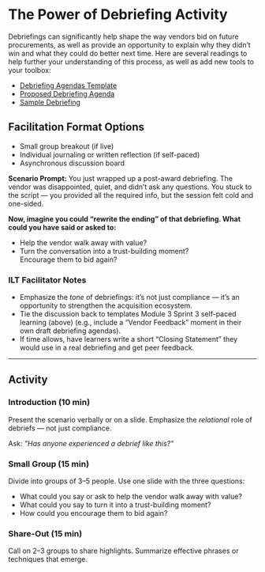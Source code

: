 # The Power of Debriefing Activity

Debriefings can significantly help shape the way vendors bid on future procurements, as well as provide an opportunity to explain why they didn’t win and what they could do better next time.  Here are several readings to help further your understanding of this process, as well as add new tools to your toolbox:

* [Debriefing Agendas Template](https://github.com/usds/ditap-curriculum-update/blob/main/3_Curriculum/3B_DITAP-Core-Curriculum/Module-3/In-Class-Materials/Debriefing%20Agendas%20Template.md)   
* [Proposed Debriefing Agenda](https://github.com/usds/ditap-curriculum-update/blob/main/3_Curriculum/3B_DITAP-Core-Curriculum/Module-3/In-Class-Materials/Proposed%20Debriefing%20Agenda%20Template.md)   
* [Sample Debriefing ](https://drive.google.com/file/d/1aj0kc7BuR4kkgcQfFhgKGoKo3UG2dkYo/view?usp=drive_link) 

## Facilitation Format Options

* Small group breakout (if live)  
* Individual journaling or written reflection (if self-paced)  
* Asynchronous discussion board

**Scenario Prompt:**  You just wrapped up a post-award debriefing. The vendor was disappointed, quiet, and didn’t ask any questions. You stuck to the script — you provided all the required info, but the session felt cold and one-sided.

**Now, imagine you could “rewrite the ending” of that debriefing. What could you have said or asked to:**

* Help the vendor walk away with value?  
* Turn the conversation into a trust-building moment?  
  Encourage them to bid again?

### ILT Facilitator Notes

* Emphasize the *tone* of debriefings: it’s not just compliance — it’s an opportunity to strengthen the acquisition ecosystem.  
* Tie the discussion back to templates Module 3 Sprint 3 self-paced learning (above) (e.g., include a “Vendor Feedback” moment in their own draft debriefing agendas).  
* If time allows, have learners write a short “Closing Statement” they would use in a real debriefing and get peer feedback.

___________________________________________

## Activity

### Introduction (10 min) 
Present the scenario verbally or on a slide. Emphasize the *relational* role of debriefs — not just compliance. 

Ask: *"Has anyone experienced a debrief like this?"*  

### Small Group (15 min) 
Divide into groups of 3–5 people. Use one slide with the three questions:

* What could you say or ask to help the vendor walk away with value?  
* What could you say to turn it into a trust-building moment?  
* How could you encourage them to bid again?

### Share-Out (15 min) 
Call on 2–3 groups to share highlights. Summarize effective phrases or techniques that emerge.
